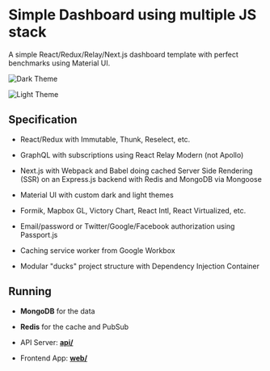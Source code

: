 # Simple Dashboard using multiple JS stack

A simple React/Redux/Relay/Next.js dashboard template with perfect benchmarks using Material UI.

![Dark Theme](docs/dark.png "Dark Theme")

![Light Theme](docs/light.png "Light Theme")

## Specification

- React/Redux with Immutable, Thunk, Reselect, etc.

- GraphQL with subscriptions using React Relay Modern (not Apollo)

- Next.js with Webpack and Babel doing cached Server Side Rendering (SSR) on an Express.js backend with Redis and MongoDB via Mongoose

- Material UI with custom dark and light themes

- Formik, Mapbox GL, Victory Chart, React Intl, React Virtualized, etc.

- Email/password or Twitter/Google/Facebook authorization using Passport.js

- Caching service worker from Google Workbox

- Modular "ducks" project structure with Dependency Injection Container

## Running

- **MongoDB** for the data

- **Redis** for the cache and PubSub

- API Server: **[api/](api)**

- Frontend App: **[web/](web)**

